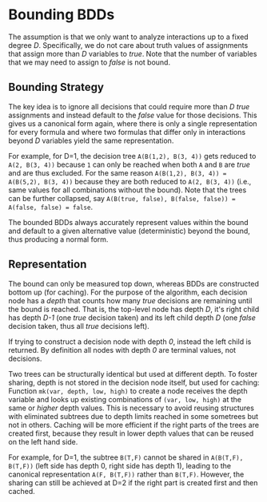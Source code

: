 # Bounding BDDs

The assumption is that we only want to analyze interactions
up to a fixed degree *D*. 
Specifically, we do not care about truth values of assignments
that assign more than *D* variables to *true*. Note that
the number of variables that we may need to assign to *false*
is not bound.

## Bounding Strategy

The key idea is to ignore all decisions that could require
more than *D* *true* assignments and instead default to the *false*
value for those decisions. This gives us a canonical form
again, where there is only a single representation for
every formula and where two formulas that differ only in
interactions beyond *D* variables yield the same representation.

For example, for D=1, the decision tree `A(B(1,2), B(3, 4))`
gets reduced to `A(2, B(3, 4))` because `1` can only
be reached when both `A` and `B` are *true* and are thus
excluded.
For the same reason `A(B(1,2), B(3, 4)) = A(B(5,2), B(3, 4))`
because they are both reduced to `A(2, B(3, 4))` (i.e.,
same values for all combinations without the bound).
Note that the trees can be further collapsed, say
`A(B(true, false), B(false, false)) = A(false, false) = false`.

The bounded BDDs always accurately represent values within
the bound and default to a given alternative value (deterministic)
beyond the bound, thus producing a normal form.

## Representation

The bound can only be measured top down, whereas BDDs are 
constructed bottom up (for caching). For the purpose
of the algorithm, each decision node has a *depth* that
counts how many *true* decisions are remaining until
the bound is reached.
That is, the top-level node has depth *D*, it's right
child has depth *D-1* (one *true* decision taken) and 
its left child depth *D* (one *false* decision taken,
thus all *true* decisions left).

If trying to construct a decision node with depth *0*,
instead the left child is returned. By definition
all nodes with depth *0* are terminal values, not
decisions.

Two trees can be structurally identical but used at
different depth. To foster sharing, depth is not stored
in the decision node itself, but used for caching:
Function `mk(var, depth, low, high)` to create a node receives
the depth variable and looks up existing combinations of
`(var, low, high)` at the same or *higher* depth values.
This is necessary to avoid reusing structures with
eliminated subtrees due to depth limits reached in some 
sometrees but not in others. Caching
will be more efficient if the right parts of the trees
are created first, because they result in lower depth
values that can be reused on the left hand side.

For example, for D=1, the subtree `B(T,F)` cannot 
be shared in `A(B(T,F), B(T,F))` (left side has depth 0,
right side has depth 1), leading to the
canonical representation `A(F, B(T,F))` rather
than `B(T,F)`. However, the sharing can still be achieved
at D=2 if the right part is created first and then cached.